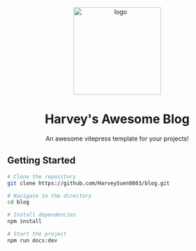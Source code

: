 <div align="center">
  <img src="https://note-sun.oss-cn-shanghai.aliyuncs.com/image/202402211115847.webp" alt="logo" width="200" height="auto"/>
  <h1>Harvey's Awesome Blog</h1>
  <p>An awesome vitepress template for your projects!</p>
</div>

## Getting Started

```bash
# Clone the repository
git clone https://github.com/HarveySuen0803/blog.git

# Navigate to the directory
cd blog

# Install dependencies
npm install

# Start the project
npm run docs:dev
```